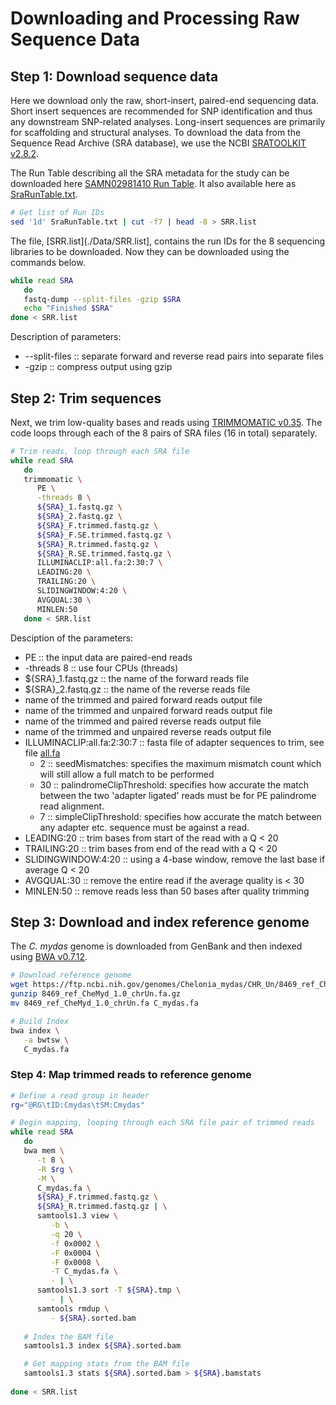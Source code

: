 # Downloading and Processing Raw Sequence Data


## Step 1: Download sequence data
Here we download only the raw, short-insert, paired-end sequencing data. Short insert sequences are recommended for SNP identification and thus any downstream SNP-related analyses.  Long-insert sequences are primarily for scaffolding and structural analyses.  To download the data from the Sequence Read Archive (SRA database), we use the NCBI [SRATOOLKIT v2.8.2](https://github.com/ncbi/sra-tools).

The Run Table describing all the SRA metadata for the study can be downloaded here [SAMN02981410 Run Table](http://www.ncbi.nlm.nih.gov/Traces/study/?acc=SAMN02981410).  It also available here as [SraRunTable.txt](./Data/SraRunTable.txt).

```bash
# Get list of Run IDs
sed '1d' SraRunTable.txt | cut -f7 | head -8 > SRR.list
```

The file, [SRR.list](./Data/SRR.list], contains the run IDs for the 8 sequencing libraries to be downloaded. Now they can be downloaded using the commands below.

```bash
while read SRA
   do
   fastq-dump --split-files -gzip $SRA
   echo "Finished $SRA"
done < SRR.list
```
Description of parameters:
- --split-files :: separate forward and reverse read pairs into separate files
- -gzip         :: compress output using gzip



## Step 2: Trim sequences
Next, we trim low-quality bases and reads using [TRIMMOMATIC v0.35](http://www.usadellab.org/cms/?page=trimmomatic).  The code loops through each of the 8 pairs of SRA files (16 in total) separately.

```bash
# Trim reads, loop through each SRA file
while read SRA
   do
   trimmomatic \
      PE \
      -threads 8 \
      ${SRA}_1.fastq.gz \
      ${SRA}_2.fastq.gz \
      ${SRA}_F.trimmed.fastq.gz \
      ${SRA}_F.SE.trimmed.fastq.gz \
      ${SRA}_R.trimmed.fastq.gz \
      ${SRA}_R.SE.trimmed.fastq.gz \
      ILLUMINACLIP:all.fa:2:30:7 \
      LEADING:20 \
      TRAILING:20 \
      SLIDINGWINDOW:4:20 \
      AVGQUAL:30 \
      MINLEN:50
   done < SRR.list
```
Desciption of the parameters:
- PE :: the input data are paired-end reads
- -threads 8 :: use four CPUs (threads)
- ${SRA}\_1.fastq.gz :: the name of the forward reads file
- ${SRA}\_2.fastq.gz :: the name of the reverse reads file
- name of the trimmed and paired forward reads output file
- name of the trimmed and unpaired forward reads output file
- name of the trimmed and paired reverse reads output file
- name of the trimmed and unpaired reverse reads output file
- ILLUMINACLIP:all.fa:2:30:7 :: fasta file of adapter sequences to trim, see file [all.fa](./Data/all.fa)
  * 2 :: seedMismatches: specifies the maximum mismatch count which will still allow a full match to be performed
  * 30 :: palindromeClipThreshold: specifies how accurate the match between the two 'adapter ligated' reads must be for PE palindrome read alignment.
  * 7 :: simpleClipThreshold: specifies how accurate the match between any adapter etc. sequence must be against a read.
 - LEADING:20 :: trim bases from start of the read with a Q < 20
 - TRAILING:20 :: trim bases from end of the read with a Q < 20
 - SLIDINGWINDOW:4:20 :: using a 4-base window, remove the last base if average Q < 20
 - AVGQUAL:30 :: remove the entire read if the average quality is < 30
 - MINLEN:50 :: remove reads less than 50 bases after quality trimming



## Step 3: Download and index reference genome
The *C. mydas* genome is downloaded from GenBank and then indexed using [BWA v0.7.12](http://bio-bwa.sourceforge.net).

```bash
# Download reference genome
wget https://ftp.ncbi.nih.gov/genomes/Chelonia_mydas/CHR_Un/8469_ref_CheMyd_1.0_chrUn.fa.gz
gunzip 8469_ref_CheMyd_1.0_chrUn.fa.gz
mv 8469_ref_CheMyd_1.0_chrUn.fa C_mydas.fa

# Build Index
bwa index \
   -a bwtsw \
   C_mydas.fa
```



### Step 4: Map trimmed reads to reference genome

```bash
# Define a read group in header
rg="@RG\tID:Cmydas\tSM:Cmydas"

# Begin mapping, looping through each SRA file pair of trimmed reads
while read SRA
   do
   bwa mem \
      -t 8 \
      -R $rg \
      -M \
      C_mydas.fa \
      ${SRA}_F.trimmed.fastq.gz \
      ${SRA}_R.trimmed.fastq.gz | \
      samtools1.3 view \
         -b \
         -q 20 \
         -f 0x0002 \
         -F 0x0004 \
         -F 0x0008 \
         -T C_mydas.fa \
         - | \
      samtools1.3 sort -T ${SRA}.tmp \
         - | \
      samtools rmdup \
         - ${SRA}.sorted.bam
   
   # Index the BAM file
   samtools1.3 index ${SRA}.sorted.bam

   # Get mapping stats from the BAM file
   samtools1.3 stats ${SRA}.sorted.bam > ${SRA}.bamstats
   
done < SRR.list
```
